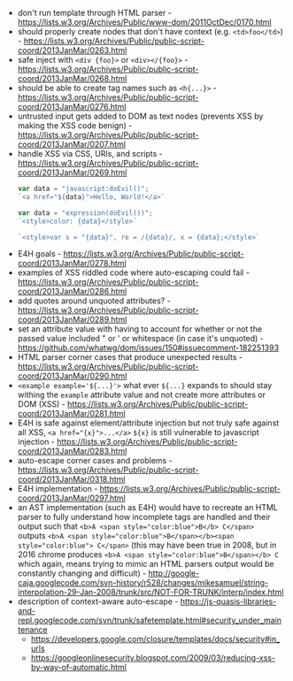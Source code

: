 * don't run template through HTML parser - https://lists.w3.org/Archives/Public/www-dom/2011OctDec/0170.html
* should properly create nodes that don't have context (e.g. `<td>foo</td>`) - https://lists.w3.org/Archives/Public/public-script-coord/2013JanMar/0263.html
* safe inject with `<div {foo}>` or `<div></{foo}>` - https://lists.w3.org/Archives/Public/public-script-coord/2013JanMar/0268.html
* should be able to create tag names such as `<h{...}>` - https://lists.w3.org/Archives/Public/public-script-coord/2013JanMar/0276.html
* untrusted input gets added to DOM as text nodes (prevents XSS by making the XSS code benign) - https://lists.w3.org/Archives/Public/public-script-coord/2013JanMar/0207.html
* handle XSS via CSS, URIs, and scripts - https://lists.w3.org/Archives/Public/public-script-coord/2013JanMar/0269.html
    ```js
    var data = "javascript:doEvil()";
    `<a href="${data}">Hello, World!</a>`

    var data = "expression(doEvil())";
    `<style>color: {data}</style>`

    `<style>var s = "{data}", re = /{data}/, x = {data};</style>`
    ```
* E4H goals - https://lists.w3.org/Archives/Public/public-script-coord/2013JanMar/0278.html
* examples of XSS riddled code where auto-escaping could fail - https://lists.w3.org/Archives/Public/public-script-coord/2013JanMar/0286.html
* add quotes around unquoted attributes? - https://lists.w3.org/Archives/Public/public-script-coord/2013JanMar/0289.html
* set an attribute value with having to account for whether or not the passed value included " or ' or whitespace (in case it's unquoted) -https://github.com/whatwg/dom/issues/150#issuecomment-182251393
* HTML parser corner cases that produce unexpected results - https://lists.w3.org/Archives/Public/public-script-coord/2013JanMar/0290.html
* `<example example='${...}'>` what ever `${...}` expands to should stay withing the `example` attribute value and not create more attributes or DOM (XSS) - https://lists.w3.org/Archives/Public/public-script-coord/2013JanMar/0281.html
* E4H is safe against element/attribute injection but not truly safe against all XSS, `<a href="{x}">...</a>` `${x}` is still vulnerable to javascript injection - https://lists.w3.org/Archives/Public/public-script-coord/2013JanMar/0283.html
* auto-escape corner cases and problems - https://lists.w3.org/Archives/Public/public-script-coord/2013JanMar/0318.html
* E4H implementation - https://lists.w3.org/Archives/Public/public-script-coord/2013JanMar/0297.html
* an AST implementation (such as E4H) would have to recreate an HTML parser to fully understand how incomplete tags are handled and their output such that `<b>A <span style="color:blue">B</b> C</span>` outputs `<b>A <span style="color:blue">B</span></b><span style="color:blue"> C</span>` (this may have been true in 2008, but in 2016 chrome produces `<b>A <span style="color:blue">B</span></b> C` which again, means trying to mimic an HTML parsers output would be constantly changing and difficult) - http://google-caja.googlecode.com/svn-history/r528/changes/mikesamuel/string-interpolation-29-Jan-2008/trunk/src/NOT-FOR-TRUNK/interp/index.html
* description of context-aware auto-escape - https://js-quasis-libraries-and-repl.googlecode.com/svn/trunk/safetemplate.html#security_under_maintenance
    - https://developers.google.com/closure/templates/docs/security#in_urls
    - https://googleonlinesecurity.blogspot.com/2009/03/reducing-xss-by-way-of-automatic.html
